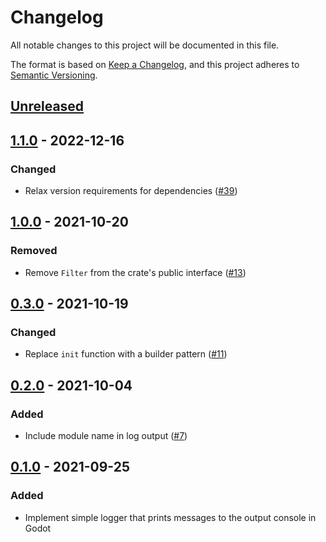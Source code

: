 <!-- markdownlint-disable-file MD024 -->

# Changelog

All notable changes to this project will be documented in this file.

The format is based on [Keep a Changelog](https://keepachangelog.com/en/1.0.0/),
and this project adheres to [Semantic Versioning](https://semver.org/spec/v2.0.0.html).

## [Unreleased]

## [1.1.0] - 2022-12-16

### Changed

- Relax version requirements for dependencies ([#39](https://github.com/jdno/godot-logger/pull/39))

## [1.0.0] - 2021-10-20

### Removed

- Remove `Filter` from the crate's public interface ([#13](https://github.com/jdno/godot-logger/pull/13))

## [0.3.0] - 2021-10-19

### Changed

- Replace `init` function with a builder pattern ([#11](https://github.com/jdno/godot-logger/pull/11))

## [0.2.0] - 2021-10-04

### Added

- Include module name in log output ([#7](https://github.com/jdno/godot-logger/pull/7))

## [0.1.0] - 2021-09-25

### Added

- Implement simple logger that prints messages to the output console in Godot

[unreleased]: https://github.com/jdno/godot-logger/compare/v1.1.0...HEAD
[1.1.0]: https://github.com/jdno/godot-logger/releases/tag/v1.1.0
[1.0.0]: https://github.com/jdno/godot-logger/releases/tag/v1.0.0
[0.3.0]: https://github.com/jdno/godot-logger/releases/tag/v0.3.0
[0.2.0]: https://github.com/jdno/godot-logger/releases/tag/v0.2.0
[0.1.0]: https://github.com/jdno/godot-logger/releases/tag/v0.1.0
